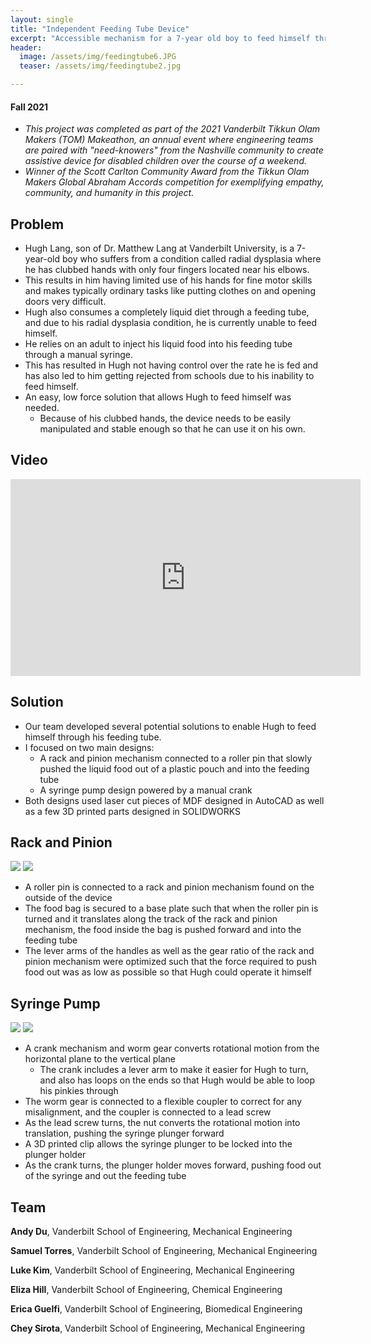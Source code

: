 ```yaml
---
layout: single
title: "Independent Feeding Tube Device"
excerpt: "Accessible mechanism for a 7-year old boy to feed himself through a feeding tube."
header:
  image: /assets/img/feedingtube6.JPG
  teaser: /assets/img/feedingtube2.jpg

---
```


#### Fall 2021

* _This project was completed as part of the 2021 Vanderbilt Tikkun Olam Makers (TOM) Makeathon, an annual event where engineering teams are paired with "need-knowers" from the Nashville community to create assistive device for disabled children over the course of a weekend._
* _Winner of the Scott Carlton Community Award from the Tikkun Olam Makers Global Abraham Accords competition for exemplifying empathy, community, and humanity in this project._

## Problem

* Hugh Lang, son of Dr. Matthew Lang at Vanderbilt University, is a 7-year-old boy who suffers from a condition called radial dysplasia where he has clubbed hands with only four fingers located near his elbows. 
* This results in him having limited use of his hands for fine motor skills and makes typically ordinary tasks like putting clothes on and opening doors very difficult. 
* Hugh also consumes a completely liquid diet through a feeding tube, and due to his radial dysplasia condition, he is currently unable to feed himself. 
* He relies on an adult to inject his liquid food into his feeding tube through a manual syringe.
* This has resulted in Hugh not having control over the rate he is fed and has also led to him getting rejected from schools due to his inability to feed himself.
* An easy, low force solution that allows Hugh to feed himself was needed.
  * Because of his clubbed hands, the device needs to be easily manipulated and stable enough so that he can use it on his own.

## Video

<iframe width="560" height="315" src="https://www.youtube.com/embed/HmJKtBBKlXM" title="YouTube video player" frameborder="0" allow="accelerometer; autoplay; clipboard-write; encrypted-media; gyroscope; picture-in-picture; web-share" allowfullscreen></iframe>

## Solution

* Our team developed several potential solutions to enable Hugh to feed himself through his feeding tube. 
* I focused on two main designs:
  * A rack and pinion mechanism connected to a roller pin that slowly pushed the liquid food out of a plastic pouch and into the feeding tube
  * A syringe pump design powered by a manual crank
* Both designs used laser cut pieces of MDF designed in AutoCAD as well as a few 3D printed parts designed in SOLIDWORKS


## Rack and Pinion

![](/assets/img/feedingtube4.jpg)
![](/assets/img/feedingtube5.jpg)

* A roller pin is connected to a rack and pinion mechanism found on the outside of the device
* The food bag is secured to a base plate such that when the roller pin is turned and it translates along the track of the rack and pinion mechanism, the food inside the bag is pushed forward and into the feeding tube
* The lever arms of the handles as well as the gear ratio of the rack and pinion mechanism were optimized such that the force required to push food out was as low as possible so that Hugh could operate it himself


## Syringe Pump

![](/assets/img/feedingtube1.jpg)
![](/assets/img/feedingtube3.jpg)

* A crank mechanism and worm gear converts rotational motion from the horizontal plane to the vertical plane
  * The crank includes a lever arm to make it easier for Hugh to turn, and also has loops on the ends so that Hugh would be able to loop his pinkies through
* The worm gear is connected to a flexible coupler to correct for any misalignment, and the coupler is connected to a lead screw
* As the lead screw turns, the nut converts the rotational motion into translation, pushing the syringe plunger forward
* A 3D printed clip allows the syringe plunger to be locked into the plunger holder
* As the crank turns, the plunger holder moves forward, pushing food out of the syringe and out the feeding tube


## Team

**Andy Du**, Vanderbilt School of Engineering, Mechanical Engineering

**Samuel Torres**, Vanderbilt School of Engineering, Mechanical Engineering

**Luke Kim**, Vanderbilt School of Engineering, Mechanical Engineering

**Eliza Hill**, Vanderbilt School of Engineering, Chemical Engineering

**Erica Guelfi**, Vanderbilt School of Engineering, Biomedical Engineering

**Chey Sirota**, Vanderbilt School of Engineering, Mechanical Engineering

